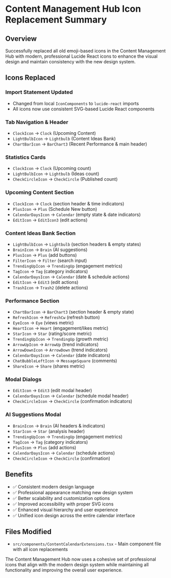 # Content Management Hub Icon Replacement Summary

## Overview
Successfully replaced all old emoji-based icons in the Content Management Hub with modern, professional Lucide React icons to enhance the visual design and maintain consistency with the new design system.

## Icons Replaced

### Import Statement Updated
- Changed from local `IconComponents` to `lucide-react` imports
- All icons now use consistent SVG-based Lucide React components

### Tab Navigation & Header
- `ClockIcon` → `Clock` (Upcoming Content)
- `LightBulbIcon` → `Lightbulb` (Content Ideas Bank) 
- `ChartBarIcon` → `BarChart3` (Recent Performance & main header)

### Statistics Cards
- `ClockIcon` → `Clock` (Upcoming count)
- `LightBulbIcon` → `Lightbulb` (Ideas count)
- `CheckCircleIcon` → `CheckCircle` (Published count)

### Upcoming Content Section
- `ClockIcon` → `Clock` (section header & time indicators)
- `PlusIcon` → `Plus` (Schedule New button)
- `CalendarDaysIcon` → `Calendar` (empty state & date indicators)
- `EditIcon` → `EditIcon3` (edit actions)

### Content Ideas Bank Section
- `LightBulbIcon` → `Lightbulb` (section headers & empty states)
- `BrainIcon` → `Brain` (AI suggestions)
- `PlusIcon` → `Plus` (add buttons)
- `FilterIcon` → `Filter` (search input)
- `TrendingUpIcon` → `TrendingUp` (engagement metrics)
- `TagIcon` → `Tag` (category indicators)
- `CalendarDaysIcon` → `Calendar` (date & schedule actions)
- `EditIcon` → `Edit3` (edit actions)
- `TrashIcon` → `Trash2` (delete actions)

### Performance Section
- `ChartBarIcon` → `BarChart3` (section header & empty state)
- `RefreshIcon` → `RefreshCw` (refresh button)
- `EyeIcon` → `Eye` (views metric)
- `HeartIcon` → `Heart` (engagement/likes metric)
- `StarIcon` → `Star` (rating/score metric)
- `TrendingUpIcon` → `TrendingUp` (growth metric)
- `ArrowUpIcon` → `ArrowUp` (trend indicators)
- `ArrowDownIcon` → `ArrowDown` (trend indicators)
- `CalendarDaysIcon` → `Calendar` (date indicators)
- `ChatBubbleLeftIcon` → `MessageSquare` (comments)
- `ShareIcon` → `Share` (shares metric)

### Modal Dialogs
- `EditIcon` → `Edit3` (edit modal header)
- `CalendarDaysIcon` → `Calendar` (schedule modal header)
- `CheckCircleIcon` → `CheckCircle` (confirmation indicators)

### AI Suggestions Modal
- `BrainIcon` → `Brain` (AI headers & indicators)
- `StarIcon` → `Star` (analysis header)
- `TrendingUpIcon` → `TrendingUp` (engagement metrics)
- `TagIcon` → `Tag` (category indicators)
- `PlusIcon` → `Plus` (add actions)
- `CalendarDaysIcon` → `Calendar` (schedule actions)
- `CheckCircleIcon` → `CheckCircle` (confirmation)

## Benefits
- ✅ Consistent modern design language
- ✅ Professional appearance matching new design system
- ✅ Better scalability and customization options
- ✅ Improved accessibility with proper SVG icons
- ✅ Enhanced visual hierarchy and user experience
- ✅ Unified icon design across the entire calendar interface

## Files Modified
- `src/components/ContentCalendarExtensions.tsx` - Main component file with all icon replacements

The Content Management Hub now uses a cohesive set of professional icons that align with the modern design system while maintaining all functionality and improving the overall user experience.
